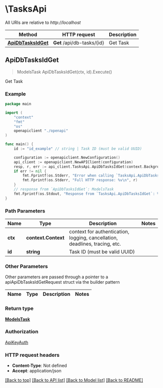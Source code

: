 # \TasksApi

All URIs are relative to *http://localhost*

Method | HTTP request | Description
------------- | ------------- | -------------
[**ApiDbTasksIdGet**](TasksApi.md#ApiDbTasksIdGet) | **Get** /api/db-tasks/{id} | Get Task



## ApiDbTasksIdGet

> ModelsTask ApiDbTasksIdGet(ctx, id).Execute()

Get Task



### Example

```go
package main

import (
    "context"
    "fmt"
    "os"
    openapiclient "./openapi"
)

func main() {
    id := "id_example" // string | Task ID (must be valid UUID)

    configuration := openapiclient.NewConfiguration()
    api_client := openapiclient.NewAPIClient(configuration)
    resp, r, err := api_client.TasksApi.ApiDbTasksIdGet(context.Background(), id).Execute()
    if err != nil {
        fmt.Fprintf(os.Stderr, "Error when calling `TasksApi.ApiDbTasksIdGet``: %v\n", err)
        fmt.Fprintf(os.Stderr, "Full HTTP response: %v\n", r)
    }
    // response from `ApiDbTasksIdGet`: ModelsTask
    fmt.Fprintf(os.Stdout, "Response from `TasksApi.ApiDbTasksIdGet`: %v\n", resp)
}
```

### Path Parameters


Name | Type | Description  | Notes
------------- | ------------- | ------------- | -------------
**ctx** | **context.Context** | context for authentication, logging, cancellation, deadlines, tracing, etc.
**id** | **string** | Task ID (must be valid UUID) | 

### Other Parameters

Other parameters are passed through a pointer to a apiApiDbTasksIdGetRequest struct via the builder pattern


Name | Type | Description  | Notes
------------- | ------------- | ------------- | -------------


### Return type

[**ModelsTask**](ModelsTask.md)

### Authorization

[ApiKeyAuth](../README.md#ApiKeyAuth)

### HTTP request headers

- **Content-Type**: Not defined
- **Accept**: application/json

[[Back to top]](#) [[Back to API list]](../README.md#documentation-for-api-endpoints)
[[Back to Model list]](../README.md#documentation-for-models)
[[Back to README]](../README.md)

